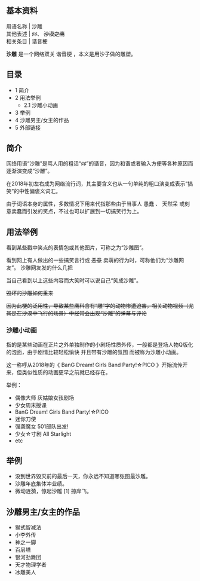 **基本资料**  
---  
用语名称  |  沙雕   
其他表述  |  ♯♯、 ~~沙漠之鹰~~  
相关条目  |  谐音梗   
  
**沙雕** 是一个网络双关  谐音梗  ，本义是用沙子做的雕塑。

##  目录

  * 1  简介 
  * 2  用法举例 
    * 2.1  沙雕小动画 
  * 3  举例 
  * 4  沙雕男主/女主的作品 
  * 5  外部链接 

##  简介

网络用语“沙雕”是骂人用的粗话“♯♯”的谐音，因为和谐或者输入方便等各种原因而逐渐演变成“沙雕”。

在2018年初左右成为网络流行词，其主要含义也从一句单纯的粗口演变成表示“搞笑”的中性偏褒义词汇。

由于词语本身的属性，多数情况下用来代指那些由于当事人  愚蠢  、  天然呆  或刻意卖蠢而引发的笑点，不过也可以扩展到一切搞笑行为上。

##  用法举例

看到某些戳中笑点的表情包或其他图片，可称之为“沙雕图”。

看到网上有人做出的一些搞笑言行或 ~~恶意~~ 卖萌的行为时，可称他们为“沙雕网友”。  沙雕网友发的什么几把

当自己看到以上这些内容而大笑时可以说自己“笑成沙雕”。

~~毁坏的沙雕如何重来~~

~~因为此梗的泛用性，导致某些鹰科含有“雕”字的动物惨遭迫害，相关动物视频（尤其是在沙漠中飞行的场景）中经常会出现“沙雕”的弹幕与评论~~

###  沙雕小动画

指的是某些动画在正片之外单独制作的小剧场性质外传，一般都是登场人物Q版化的泡面，由于剧情比较轻松愉快  并且带有沙雕的氛围  而被称为沙雕小动画。

这一称呼从2018年的《  BanG Dream! Girls Band Party!☆PICO  》开始流传开来，但类似性质的动画更早之前就已经存在。

举例：

  * 偶像大师 灰姑娘女孩剧场 
  * 少女周末授课 
  * BanG Dream! Girls Band Party!☆PICO 
  * 迷你刀使 
  * 强袭魔女 501部队出发! 
  * 少女☆寸剧 All Starlight 
  * etc 

##  举例

  * 没到世界毁灭前的最后一天，你永远不知道哪张图最沙雕。 
  * 沙雕年底集体冲业绩。 
  * 微动涟漪，惊起沙雕  [1]  掠岸飞。 

##  沙雕男主/女主的作品

  * 猴式智减法 
  * 小李外传 
  * 神之一脚 
  * 百层塔 
  * 银河劲舞团 
  * 天才物理学者 
  * 冰雕美人 
